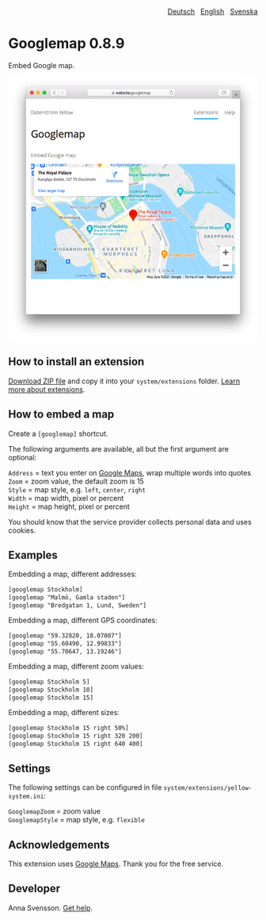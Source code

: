 <p align="right"><a href="README-de.md">Deutsch</a> &nbsp; <a href="README.md">English</a> &nbsp; <a href="README-sv.md">Svenska</a></p>

# Googlemap 0.8.9

Embed Google map.

<p align="center"><img src="googlemap-screenshot.png?raw=true" alt="Screenshot"></p>

## How to install an extension

[Download ZIP file](https://github.com/annaesvensson/yellow-googlemap/archive/main.zip) and copy it into your `system/extensions` folder. [Learn more about extensions](https://github.com/annaesvensson/yellow-update).

## How to embed a map

Create a `[googlemap]` shortcut.

The following arguments are available, all but the first argument are optional:

`Address` = text you enter on [Google Maps](https://maps.google.com/), wrap multiple words into quotes  
`Zoom` = zoom value, the default zoom is 15  
`Style` = map style, e.g. `left`, `center`, `right`  
`Width` = map width, pixel or percent  
`Height` = map height, pixel or percent  

You should know that the service provider collects personal data and uses cookies.

## Examples

Embedding a map, different addresses:

    [googlemap Stockholm]
    [googlemap "Malmö, Gamla staden"]
    [googlemap "Bredgatan 1, Lund, Sweden"]

Embedding a map, different GPS coordinates:

    [googlemap "59.32820, 18.07007"]
    [googlemap "55.60490, 12.99833"]
    [googlemap "55.70647, 13.19246"]

Embedding a map, different zoom values:

    [googlemap Stockholm 5]
    [googlemap Stockholm 10]
    [googlemap Stockholm 15]

Embedding a map, different sizes:

    [googlemap Stockholm 15 right 50%]
    [googlemap Stockholm 15 right 320 200]
    [googlemap Stockholm 15 right 640 400]

## Settings

The following settings can be configured in file `system/extensions/yellow-system.ini`:

`GooglemapZoom` = zoom value  
`GooglemapStyle` = map style, e.g. `flexible`  

## Acknowledgements

This extension uses [Google Maps](https://maps.google.com/). Thank you for the free service.

## Developer

Anna Svensson. [Get help](https://datenstrom.se/yellow/help/).
